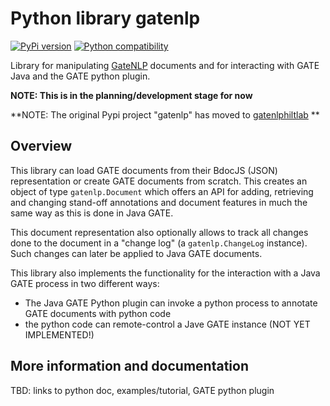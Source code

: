 # Python library gatenlp

[![PyPi version](https://img.shields.io/pypi/v/gatenlp.svg)](https://pypi.python.org/pypi/gatenlp/)
[![Python compatibility](https://img.shields.io/pypi/pyversions/gatenlp.svg)](https://pypi.python.org/pypi/gatenlp/)


Library for manipulating [GateNLP](https://gate.ac.uk/) documents and
for interacting with GATE Java and the GATE python plugin.

**NOTE: This is in the planning/development stage for now**

**NOTE: The original Pypi project "gatenlp" has moved to [gatenlphiltlab](https://github.com/nickwbarber/gatenlphiltlab) **

## Overview

This library can load GATE documents from their BdocJS (JSON) representation
or create GATE documents from scratch. This creates an object of type
`gatenlp.Document` which offers an API for adding, retrieving and changing
stand-off annotations and document features
in much the same way as this is done in Java GATE.

This document representation also optionally allows to track all changes
done to the document in a "change log" (a `gatenlp.ChangeLog` instance).
Such changes can later be applied to Java GATE documents.

This library also implements the functionality for the interaction with
a Java GATE process in two different ways:
* The Java GATE Python plugin can invoke a python process to annotate GATE documents
  with python code
* the python code can remote-control a Jave GATE instance (NOT YET IMPLEMENTED!)

## More information and documentation

TBD: links to python doc, examples/tutorial, GATE python plugin
